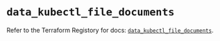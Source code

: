 # `data_kubectl_file_documents`

Refer to the Terraform Registory for docs: [`data_kubectl_file_documents`](https://registry.terraform.io/providers/gavinbunney/kubectl/1.14.0/docs/data-sources/file_documents).
